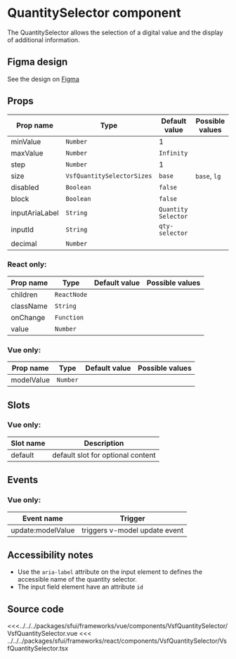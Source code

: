 # QuantitySelector component

The QuantitySelector allows the selection of a digital value and the display of additional information.

## Figma design

See the design on [Figma](https://www.figma.com/file/CWOkbpne0tDpSenT4ZEUTQ/%F0%9F%9B%A0-SFUI-2.0-%7C-Development?node-id=12113%3A17580)

## Props

| Prop name      | Type                       | Default value       | Possible values |
| -------------- | -------------------------- | ------------------- | --------------- |
| minValue       | `Number`                   | 1                   |                 |
| maxValue       | `Number`                   | `Infinity`          |                 |
| step           | `Number`                   | 1                   |                 |
| size           | `VsfQuantitySelectorSizes` | `base`              | `base`, `lg`    |
| disabled       | `Boolean`                  | `false`             |                 |
| block          | `Boolean`                  | `false`             |                 |
| inputAriaLabel | `String`                   | `Quantity Selector` |                 |
| inputId        | `String`                   | `qty-selector`      |                 |
| decimal        | `Number`                   |                     |                 |

### React only:

| Prop name | Type        | Default value | Possible values |
| --------- | ----------- | ------------- | --------------- |
| children  | `ReactNode` |               |                 |
| className | `String`    |               |                 |
| onChange  | `Function`  |               |                 |
| value     | `Number`    |               |                 |

### Vue only:

| Prop name  | Type     | Default value | Possible values |
| ---------- | -------- | ------------- | --------------- |
| modelValue | `Number` |               |                 |

## Slots

### Vue only:

| Slot name |            Description            |
| --------- | :-------------------------------: |
| default   | default slot for optional content |

## Events

### Vue only:

| Event name        |            Trigger            |
| ----------------- | :---------------------------: |
| update:modelValue | triggers v-model update event |

## Accessibility notes

- Use the `aria-label` attribute on the input element to defines the accessible name of the quantity selector.
- The input field element have an attribute `id`

## Source code

<<<../../../packages/sfui/frameworks/vue/components/VsfQuantitySelector/VsfQuantitySelector.vue
<<< ../../../packages/sfui/frameworks/react/components/VsfQuantitySelector/VsfQuantitySelector.tsx
